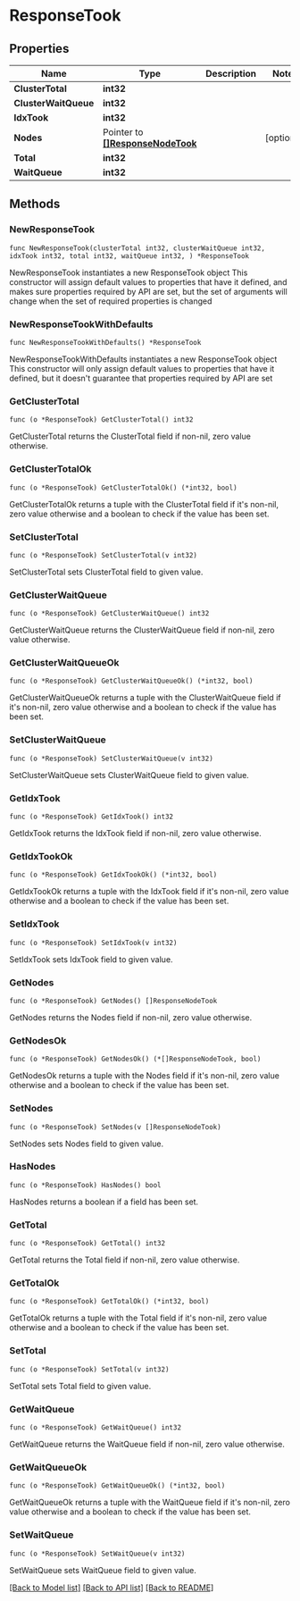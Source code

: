 # ResponseTook

## Properties

Name | Type | Description | Notes
------------ | ------------- | ------------- | -------------
**ClusterTotal** | **int32** |  | 
**ClusterWaitQueue** | **int32** |  | 
**IdxTook** | **int32** |  | 
**Nodes** | Pointer to [**[]ResponseNodeTook**](ResponseNodeTook.md) |  | [optional] 
**Total** | **int32** |  | 
**WaitQueue** | **int32** |  | 

## Methods

### NewResponseTook

`func NewResponseTook(clusterTotal int32, clusterWaitQueue int32, idxTook int32, total int32, waitQueue int32, ) *ResponseTook`

NewResponseTook instantiates a new ResponseTook object
This constructor will assign default values to properties that have it defined,
and makes sure properties required by API are set, but the set of arguments
will change when the set of required properties is changed

### NewResponseTookWithDefaults

`func NewResponseTookWithDefaults() *ResponseTook`

NewResponseTookWithDefaults instantiates a new ResponseTook object
This constructor will only assign default values to properties that have it defined,
but it doesn't guarantee that properties required by API are set

### GetClusterTotal

`func (o *ResponseTook) GetClusterTotal() int32`

GetClusterTotal returns the ClusterTotal field if non-nil, zero value otherwise.

### GetClusterTotalOk

`func (o *ResponseTook) GetClusterTotalOk() (*int32, bool)`

GetClusterTotalOk returns a tuple with the ClusterTotal field if it's non-nil, zero value otherwise
and a boolean to check if the value has been set.

### SetClusterTotal

`func (o *ResponseTook) SetClusterTotal(v int32)`

SetClusterTotal sets ClusterTotal field to given value.


### GetClusterWaitQueue

`func (o *ResponseTook) GetClusterWaitQueue() int32`

GetClusterWaitQueue returns the ClusterWaitQueue field if non-nil, zero value otherwise.

### GetClusterWaitQueueOk

`func (o *ResponseTook) GetClusterWaitQueueOk() (*int32, bool)`

GetClusterWaitQueueOk returns a tuple with the ClusterWaitQueue field if it's non-nil, zero value otherwise
and a boolean to check if the value has been set.

### SetClusterWaitQueue

`func (o *ResponseTook) SetClusterWaitQueue(v int32)`

SetClusterWaitQueue sets ClusterWaitQueue field to given value.


### GetIdxTook

`func (o *ResponseTook) GetIdxTook() int32`

GetIdxTook returns the IdxTook field if non-nil, zero value otherwise.

### GetIdxTookOk

`func (o *ResponseTook) GetIdxTookOk() (*int32, bool)`

GetIdxTookOk returns a tuple with the IdxTook field if it's non-nil, zero value otherwise
and a boolean to check if the value has been set.

### SetIdxTook

`func (o *ResponseTook) SetIdxTook(v int32)`

SetIdxTook sets IdxTook field to given value.


### GetNodes

`func (o *ResponseTook) GetNodes() []ResponseNodeTook`

GetNodes returns the Nodes field if non-nil, zero value otherwise.

### GetNodesOk

`func (o *ResponseTook) GetNodesOk() (*[]ResponseNodeTook, bool)`

GetNodesOk returns a tuple with the Nodes field if it's non-nil, zero value otherwise
and a boolean to check if the value has been set.

### SetNodes

`func (o *ResponseTook) SetNodes(v []ResponseNodeTook)`

SetNodes sets Nodes field to given value.

### HasNodes

`func (o *ResponseTook) HasNodes() bool`

HasNodes returns a boolean if a field has been set.

### GetTotal

`func (o *ResponseTook) GetTotal() int32`

GetTotal returns the Total field if non-nil, zero value otherwise.

### GetTotalOk

`func (o *ResponseTook) GetTotalOk() (*int32, bool)`

GetTotalOk returns a tuple with the Total field if it's non-nil, zero value otherwise
and a boolean to check if the value has been set.

### SetTotal

`func (o *ResponseTook) SetTotal(v int32)`

SetTotal sets Total field to given value.


### GetWaitQueue

`func (o *ResponseTook) GetWaitQueue() int32`

GetWaitQueue returns the WaitQueue field if non-nil, zero value otherwise.

### GetWaitQueueOk

`func (o *ResponseTook) GetWaitQueueOk() (*int32, bool)`

GetWaitQueueOk returns a tuple with the WaitQueue field if it's non-nil, zero value otherwise
and a boolean to check if the value has been set.

### SetWaitQueue

`func (o *ResponseTook) SetWaitQueue(v int32)`

SetWaitQueue sets WaitQueue field to given value.



[[Back to Model list]](../README.md#documentation-for-models) [[Back to API list]](../README.md#documentation-for-api-endpoints) [[Back to README]](../README.md)


